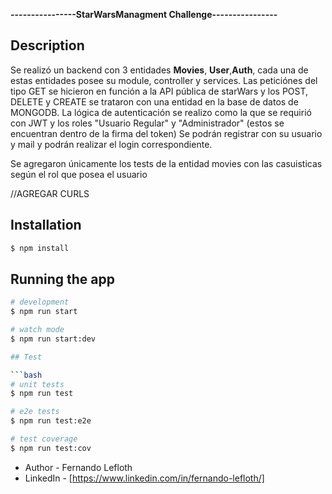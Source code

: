 **----------------StarWarsManagment Challenge----------------**

## Description

Se realizó un backend con 3 entidades **Movies**, **User**,**Auth**, cada una de estas entidades posee su module, controller y services. 
Las peticiónes del tipo GET se hicieron en función a la API pública de starWars y los POST, DELETE y CREATE se trataron con una entidad en la base de datos de MONGODB.
La lógica de autenticación se realizo como la que se requirió con JWT y los roles "Usuario Regular" y "Administrador" (estos se encuentran dentro de la firma del token)
Se podrán registrar con su usuario y mail y podrán realizar el login correspondiente.

Se agregaron únicamente los tests de la entidad movies con las casuisticas según el rol que posea el usuario

//AGREGAR CURLS


## Installation

```bash
$ npm install
```

## Running the app

```bash
# development
$ npm run start

# watch mode
$ npm run start:dev

## Test

```bash
# unit tests
$ npm run test

# e2e tests
$ npm run test:e2e

# test coverage
$ npm run test:cov
```

- Author - Fernando Lefloth
- LinkedIn - [https://www.linkedin.com/in/fernando-lefloth/]
